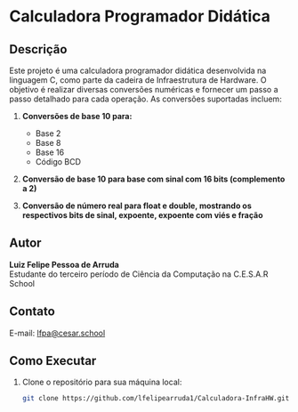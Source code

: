 # Calculadora Programador Didática

## Descrição

Este projeto é uma calculadora programador didática desenvolvida na linguagem C, como parte da cadeira de Infraestrutura de Hardware. O objetivo é realizar diversas conversões numéricas e fornecer um passo a passo detalhado para cada operação. As conversões suportadas incluem:

1. **Conversões de base 10 para:**
   - Base 2
   - Base 8
   - Base 16
   - Código BCD

2. **Conversão de base 10 para base com sinal com 16 bits (complemento a 2)**

3. **Conversão de número real para float e double, mostrando os respectivos bits de sinal, expoente, expoente com viés e fração**

## Autor

**Luiz Felipe Pessoa de Arruda**  
Estudante do terceiro período de Ciência da Computação na C.E.S.A.R School

## Contato

E-mail: [lfpa@cesar.school](mailto:lfpa@cesar.school)

## Como Executar

1. Clone o repositório para sua máquina local:
   ```bash
   git clone https://github.com/lfelipearruda1/Calculadora-InfraHW.git
